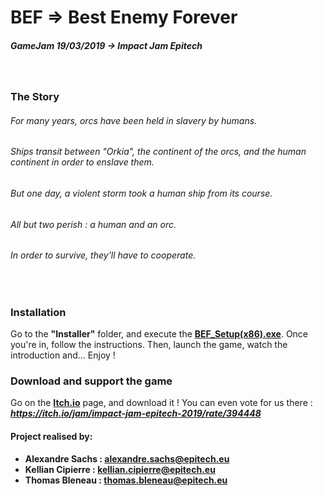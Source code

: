 # BEF => Best Enemy Forever
##### GameJam 19/03/2019 -> Impact Jam Epitech
&nbsp;
### The Story
###### For many years, orcs have been held in slavery by humans.
###### Ships transit between "Orkia", the continent of the orcs, and the human continent in order to enslave them.
###### But one day, a violent storm took a human ship from its course.
###### All but two perish : a human and an orc.
###### In order to survive, they'll have to cooperate.
&nbsp;
### Installation
Go to the **"Installer"** folder, and execute the [**BEF_Setup(x86).exe**](https://github.com/SachsA/BEF/tree/master/Installer).
Once you're in, follow the instructions.
Then, launch the game, watch the introduction and... Enjoy !
&nbsp;
### Download and support the game  
Go on the  **[Itch.io](https://k-6pir.itch.io/best-enemy-forever)** page, and download it !
You can even vote for us there : ***https://itch.io/jam/impact-jam-epitech-2019/rate/394448***
&nbsp;
#### Project realised by:
- **Alexandre Sachs : [alexandre.sachs@epitech.eu](https://github.com/SachsA)**
- **Kellian Cipierre : [kellian.cipierre@epitech.eu](https://github.com/K6PIR)**
- **Thomas Bleneau : [thomas.bleneau@epitech.eu](https://github.com/TBlenoX)**
